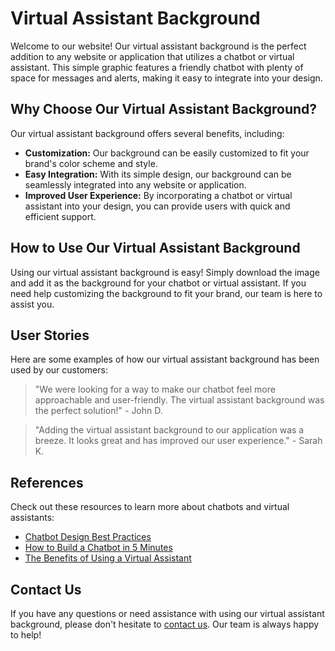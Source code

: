 <!--font:Cabin-->

# Virtual Assistant Background

Welcome to our website! Our virtual assistant background is the perfect addition to any website or application that utilizes a chatbot or virtual assistant. This simple graphic features a friendly chatbot with plenty of space for messages and alerts, making it easy to integrate into your design.

## Why Choose Our Virtual Assistant Background?

Our virtual assistant background offers several benefits, including:

- **Customization:** Our background can be easily customized to fit your brand's color scheme and style.
- **Easy Integration:** With its simple design, our background can be seamlessly integrated into any website or application.
- **Improved User Experience:** By incorporating a chatbot or virtual assistant into your design, you can provide users with quick and efficient support.

## How to Use Our Virtual Assistant Background

Using our virtual assistant background is easy! Simply download the image and add it as the background for your chatbot or virtual assistant. If you need help customizing the background to fit your brand, our team is here to assist you.

## User Stories

Here are some examples of how our virtual assistant background has been used by our customers:

> "We were looking for a way to make our chatbot feel more approachable and user-friendly. The virtual assistant background was the perfect solution!" - John D.

> "Adding the virtual assistant background to our application was a breeze. It looks great and has improved our user experience." - Sarah K.

## References

Check out these resources to learn more about chatbots and virtual assistants:

- [Chatbot Design Best Practices](#)
- [How to Build a Chatbot in 5 Minutes](#)
- [The Benefits of Using a Virtual Assistant](#)

## Contact Us

If you have any questions or need assistance with using our virtual assistant background, please don't hesitate to [contact us](#). Our team is always happy to help!

<!--

Write me content for website with wallpaper which alt text is:

"A wallpaper with a simple graphic of a virtual assistant or chatbot, with space for messages and alerts."

The name/title of the page should not be 1:1 copy of the alt text but rather a real content of the website which is using this wallpaper.

- Use markdown format 
- Start with heading
- Heading should be short and concise
- The content should look like a real website 
- The website should not be about the wallpaper, wallpaper is just a related background
- Heading should be contain work "wallpaper" or "background"
- Include real sections like references, contact, user stories, etc. use things relevant to the page purpose.
- Feel free to use structure like headings, bullets, numbering, blockquotes, paragraphs, horizontal lines, etc.
- You can use formatting like bold or _italic_
- You can include UTF-8 emojis
- Links should be only #hash anchors (and you can refer to the document itself)
- Do not include images


---


# Virtual Assistant Background

Welcome to our website! Our virtual assistant background is the perfect addition to any website or application that utilizes a chatbot or virtual assistant. This simple graphic features a friendly chatbot with plenty of space for messages and alerts, making it easy to integrate into your design.

## Why Choose Our Virtual Assistant Background?

Our virtual assistant background offers several benefits, including:

- **Customization:** Our background can be easily customized to fit your brand's color scheme and style.
- **Easy Integration:** With its simple design, our background can be seamlessly integrated into any website or application.
- **Improved User Experience:** By incorporating a chatbot or virtual assistant into your design, you can provide users with quick and efficient support.

## How to Use Our Virtual Assistant Background

Using our virtual assistant background is easy! Simply download the image and add it as the background for your chatbot or virtual assistant. If you need help customizing the background to fit your brand, our team is here to assist you.

## User Stories

Here are some examples of how our virtual assistant background has been used by our customers:

> "We were looking for a way to make our chatbot feel more approachable and user-friendly. The virtual assistant background was the perfect solution!" - John D.

> "Adding the virtual assistant background to our application was a breeze. It looks great and has improved our user experience." - Sarah K.

## References

Check out these resources to learn more about chatbots and virtual assistants:

- [Chatbot Design Best Practices](#)
- [How to Build a Chatbot in 5 Minutes](#)
- [The Benefits of Using a Virtual Assistant](#)

## Contact Us

If you have any questions or need assistance with using our virtual assistant background, please don't hesitate to [contact us](#). Our team is always happy to help!

-->
